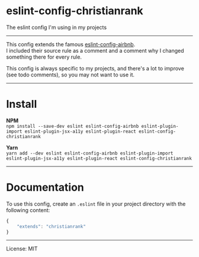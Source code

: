 # eslint-config-christianrank

The eslint config I'm using in my projects

--------------------------------------------------------------------------------

This config extends the famous [eslint-config-airbnb](https://www.npmjs.com/package/eslint-config-airbnb).<br>
I included their source rule as a comment and a comment why I changed something there for every rule.

This config is always specific to my projects, and there's a lot to improve (see todo comments), so you may not want to use it.

--------------------------------------------------------------------------------

# Install

**NPM**<br>
`npm install --save-dev eslint eslint-config-airbnb eslint-plugin-import eslint-plugin-jsx-a11y eslint-plugin-react eslint-config-christianrank`<br>

**Yarn**<br>
`yarn add --dev eslint eslint-config-airbnb eslint-plugin-import eslint-plugin-jsx-a11y eslint-plugin-react eslint-config-christianrank`

--------------------------------------------------------------------------------

# Documentation

To use this config, create an `.eslint` file in your project directory with the following content:

```javascript
{
    "extends": "christianrank"
}
```

--------------------------------------------------------------------------------

License: MIT
